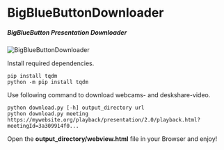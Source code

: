 # BigBlueButtonDownloader
##### BigBlueButton Presentation Downloader

![BigBlueButtonDownloader](https://repository-images.githubusercontent.com/331634964/0abaea80-5c90-11eb-80e0-4413ca30e08a)

Install required dependencies.
```
pip install tqdm
python -m pip install tqdm
```

Use following command to download webcams- and deskshare-video.
```
python download.py [-h] output_directory url
python download.py meeting https://mywebsite.org/playback/presentation/2.0/playback.html?meetingId=3a309914f0...
```

Open the **output_directory/webview.html** file in your Browser and enjoy!
